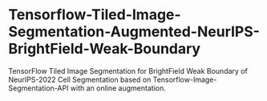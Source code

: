 # Tensorflow-Tiled-Image-Segmentation-Augmented-NeurIPS-BrightField-Weak-Boundary
TensorFlow Tiled Image Segmentation for BrightField Weak Boundary of NeurIPS-2022 Cell Segmentation based on Tensorflow-Image-Segmentation-API with an online augmentation.
